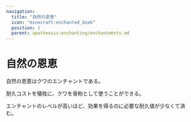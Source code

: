 ```yaml
---
navigation:
  title: "自然の恩恵"
  icon: "minecraft:enchanted_book"
  position: 1
  parent: apotheosis:enchanting/enchantments.md
---
```


# 自然の恩恵

<Color id="blue">自然の恩恵</Color>はクワのエンチャントである。

耐久コストを犠牲に、クワを骨粉として使うことができる。

エンチャントのレベルが高いほど、効果を得るのに必要な耐久値が少なくて済む。

